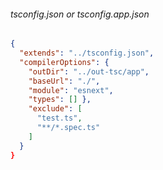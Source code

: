 ###### tsconfig.json or tsconfig.app.json
```json
{ 
  "extends": "../tsconfig.json", 
  "compilerOptions": { 
    "outDir": "../out-tsc/app", 
    "baseUrl": "./", 
    "module": "esnext", 
    "types": [] }, 
    "exclude": [ 
      "test.ts", 
      "**/*.spec.ts" 
    ] 
  }
}
```
